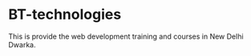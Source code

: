 # BT-technologies
This is  provide the web development  training and courses   in New Delhi Dwarka.
